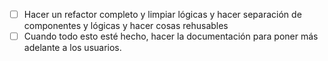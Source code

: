 - [ ] Hacer un refactor completo y limpiar lógicas y hacer separación de componentes y lógicas y hacer cosas rehusables
- [ ] Cuando todo esto esté hecho, hacer la documentación para poner más adelante a los usuarios.